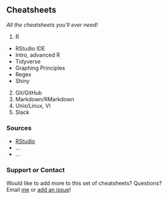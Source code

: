 ## Cheatsheets
_All the cheatsheets you'll ever need!_

1. R
  - RStudio IDE
  - Intro, advanced R
  - Tidyverse
  - Graphing Principles
  - Regex
  - Shiny
2. Git/GitHub
3. Markdown/RMarkdown
4. Unix/Linux, VI 
5. Slack

### Sources
- [RStudio](https://rstudio.com/resources/cheatsheets/)
- ... 
- ...

### Support or Contact
Would like to add more to this set of cheatsheets? Questions? <br>
Email [me](mailto:janani@msu.edu) or [add an issue](https://github.com/jananiravi/cheatsheets/issues)!
